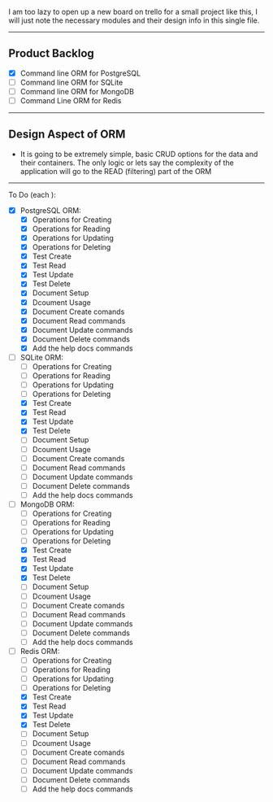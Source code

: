 I am too lazy to open up a new board on trello for a small project like this, I will just note the necessary modules and their design info in this single file.

---

## Product Backlog

- [x] Command line ORM for PostgreSQL
- [ ] Command line ORM for SQLite
- [ ] Command line ORM for MongoDB
- [ ] Command Line ORM for Redis

---

## Design Aspect of ORM

- It is going to be extremely simple, basic CRUD options for the data and their containers. The only logic or lets say the complexity of the application will go to the READ (filtering) part of the ORM

---

To Do (each ):

- [x] PostgreSQL ORM:
    - [x] Operations for Creating
    - [x] Operations for Reading
    - [x] Operations for Updating
    - [x] Operations for Deleting
    - [x] Test Create
    - [x] Test Read
    - [x] Test Update
    - [x] Test Delete
    - [x] Document Setup
    - [x] Dcoument Usage
    - [x] Document Create comands
    - [x] Document Read commands
    - [x] Document Update commands
    - [x] Document Delete commands
    - [x] Add the help docs commands

- [ ] SQLite ORM:
    - [ ] Operations for Creating
    - [ ] Operations for Reading
    - [ ] Operations for Updating
    - [ ] Operations for Deleting
    - [x] Test Create
    - [x] Test Read
    - [x] Test Update
    - [x] Test Delete
    - [ ] Document Setup
    - [ ] Dcoument Usage
    - [ ] Document Create comands
    - [ ] Document Read commands
    - [ ] Document Update commands
    - [ ] Document Delete commands
    - [ ] Add the help docs commands

- [ ] MongoDB ORM:
    - [ ] Operations for Creating
    - [ ] Operations for Reading
    - [ ] Operations for Updating
    - [ ] Operations for Deleting
    - [x] Test Create
    - [x] Test Read
    - [x] Test Update
    - [x] Test Delete
    - [ ] Document Setup
    - [ ] Dcoument Usage
    - [ ] Document Create comands
    - [ ] Document Read commands
    - [ ] Document Update commands
    - [ ] Document Delete commands
    - [ ] Add the help docs commands

- [ ] Redis ORM:
    - [ ] Operations for Creating
    - [ ] Operations for Reading
    - [ ] Operations for Updating
    - [ ] Operations for Deleting
    - [x] Test Create
    - [x] Test Read
    - [x] Test Update
    - [x] Test Delete
    - [ ] Document Setup
    - [ ] Dcoument Usage
    - [ ] Document Create comands
    - [ ] Document Read commands
    - [ ] Document Update commands
    - [ ] Document Delete commands
    - [ ] Add the help docs commands
